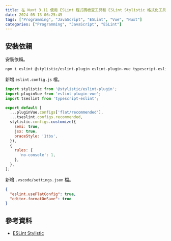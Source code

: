 ```yaml
---
title: 在 Nuxt 3.11 使用 ESLint 程式碼檢查工具和 ESLint Stylistic 格式化工具
date: 2024-05-13 06:25:45
tags: ["Programming", "JavaScript", "ESLint", "Vue", "Nuxt"]
categories: ["Programming", "JavaScript", "ESLint"]
---
```


## 安裝依賴

安裝依賴。

```bash
npm i eslint @stylistic/eslint-plugin eslint-plugin-vue typescript-eslint -D
```

新增 `eslint.config.js` 檔。

```js
import stylistic from '@stylistic/eslint-plugin';
import pluginVue from 'eslint-plugin-vue';
import tseslint from 'typescript-eslint';

export default [
  ...pluginVue.configs['flat/recommended'],
  ...tseslint.configs.recommended,
  stylistic.configs.customize({
    semi: true,
    jsx: true,
    braceStyle: '1tbs',
  }),
  {
    rules: {
      'no-console': 1,
    },
  },
];
```

新增 `.vscode/settings.json` 檔。

```json
{
  "eslint.useFlatConfig": true,
  "editor.formatOnSave": true
}
```

## 參考資料

- [ESLint Stylistic](https://eslint.style/)
